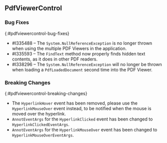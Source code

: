 ## PdfViewerControl


### Bug Fixes
{:#pdfviewercontrol-bug-fixes}
* \#I335488 – The `System.NullReferenceException` is no longer thrown when using the multiple PDF Viewers in the application.
* \#I335593 – The `FindText` method now properly finds hidden text contents, as it does in other PDF readers.
* \#I338296 – The `System.NullReferenceException` will no longer be thrown when loading a `PdfLoadedDocument` second time into the PDF Viewer.

### Breaking Changes
{:#pdfviewercontrol-breaking-changes}
* The `HyperlinkHover` event has been removed, please use the `HyperlinkMouseOver` event instead, to be notified when the mouse is moved over the hyperlink.
* `AnnotEventArgs` for the `HyperlinkClicked` event has been changed to `HyperlinkClickedEventArgs`.	
* `AnnotEventArgs` for the `HyperlinkMouseOver` event has been changed to `HyperlinkMouseOverEventArgs`.

